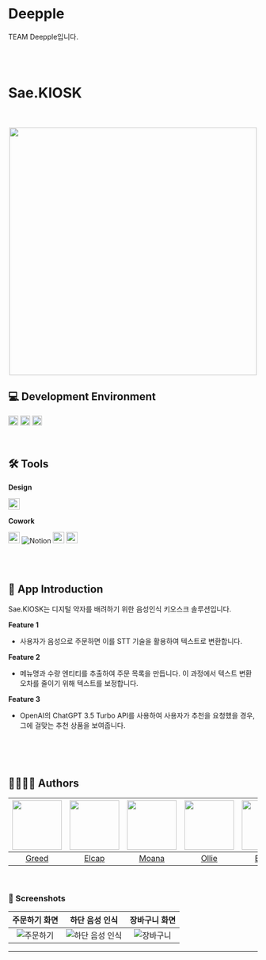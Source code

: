 # Deepple
TEAM Deepple입니다.

<br>

<br>

<div align="leading">
  
# Sae.KIOSK
</div>

<div align="center">
<br>
<br>

<img width = "500" src="https://user-images.githubusercontent.com/116425551/265944423-ffc81268-c9bc-4841-a0ea-cd2469019fc9.png">
  
</div>



## 💻 Development Environment

<img height="20" src="https://img.shields.io/badge/iOS-16.0+-lightgray">  <img height="20" src="https://img.shields.io/badge/Xcode-14.0.1-skyblue">  <img height="20" src="https://img.shields.io/badge/Swift-5.7.1-orange"> 
<br>

<br>
  
## 🛠️ Tools
**Design**  
  
<img height="23" src="https://img.shields.io/badge/Figma-F24E1E?style=flat-square&logo=Figma&logoColor=white"/>  

**Cowork**  

<img height="23" src="https://img.shields.io/badge/GitHub-181717?style=flat-square&logo=GitHub&logoColor=white"/> ![Notion](https://img.shields.io/badge/Notion-FFFFFF?style=flat-square&logo=Notion&logoColor=black)
  <img height="23" src="https://img.shields.io/badge/Miro-F2CA02?style=flat-square&logo=Miro&logoColor=black"/>
<img height="23" src="https://img.shields.io/badge/Figma-F24E1E?style=flat-square&logo=Figma&logoColor=white"/>  

<br>

<br>

## 📑 App Introduction

  Sae.KIOSK는 디지털 약자를 배려하기 위한 음성인식 키오스크 솔루션입니다.


**Feature 1**  
- 사용자가 음성으로 주문하면 이를 STT 기술을 활용하여 텍스트로 변환합니다.

**Feature 2**
- 메뉴명과 수량 엔티티를 추출하여 주문 목록을 만듭니다. 이 과정에서 텍스트 변환 오차를 줄이기 위해 텍스트를 보정합니다.

**Feature 3**
- OpenAI의 ChatGPT 3.5 Turbo API를 사용하여 사용자가 추천을 요청했을 경우, 그에 걸맞는 추천 상품을 보여줍니다.

<br>

<br>
  


<br>

## 👩‍💻🧑‍💻 Authors

|[<img src="https://github.com/Deepple-ADA/SaE.KIOSK/assets/127464395/d6752373-597b-41b3-a961-da30ed70aa98" width="100px">](https://github.com/Greeddk)|[<img src="https://github.com/Deepple-ADA/SaE.KIOSK/assets/127464395/2275c270-580e-46c4-a844-40f9ab6bc916" width="100px">](https://github.com/mgdgc)|[<img src="https://github.com/Deepple-ADA/SaE.KIOSK/assets/127464395/96631852-2e51-4eb6-91a0-3977f2b63d9e" width="100px">](https://github.com/chaewon-moana)|[<img src="https://github.com/Deepple-ADA/SaE.KIOSK/assets/127464395/13a00204-c3da-4d1d-a846-049ce460c540" width="100px">](https://github.com/vanism2091)|[<img src="https://github.com/Deepple-ADA/SaE.KIOSK/assets/127464395/fe399c17-bd15-4462-a21f-851455671c0d" width="100px">](https://github.com/ivorrr987)| 
|:----:|:----:|:----:|:----:|:----:|
|[Greed](https://github.com/Greeddk)|[Elcap](https://github.com/mgdgc)|[Moana](https://github.com/chaewon-moana)|[Ollie](https://github.com/vanism2091)|[Benny](https://github.com/ivorrr987)|
<br>


 ### 📱 Screenshots
|주문하기 화면|하단 음성 인식|장바구니 화면|
|:-:|:-:|:-:|
|![주문하기](https://user-images.githubusercontent.com/116425551/265944414-2aad26c1-eeaf-4a35-8948-5a12f5a4d79a.png)|![하단 음성 인식](https://user-images.githubusercontent.com/116425551/265944364-dbcd44ca-f37b-44fd-829c-312df0b0b8a7.png)|![장바구니](https://user-images.githubusercontent.com/116425551/265944431-3b2f0382-cb2d-4d7a-a214-fbbb58083b6b.png)|
---
